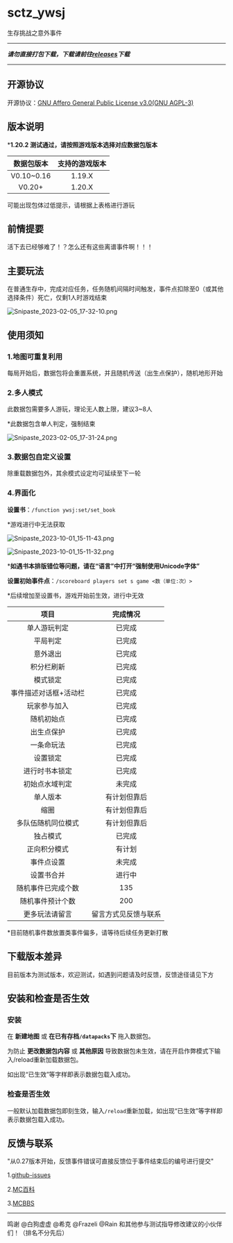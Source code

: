# sctz_ywsj

 生存挑战之意外事件

--------------------

***请勿直接打包下载，下载请前往[releases](https://github.com/friends-xiaohuli/sctz_ywsj/releases)下载***

--------------------

## 开源协议

开源协议：[GNU Affero General Public License v3.0(GNU AGPL-3)](https://www.gnu.org/licenses/agpl-3.0.txt)


## 版本说明

***1.20.2 测试通过，请按照游戏版本选择对应数据包版本**

|  数据包版本   |  支持的游戏版本  |
|  :----: |:----:|
| V0.10~0.16  | 1.19.X |
| V0.20+  | 1.20.X |

可能出现包体过低提示，请根据上表格进行游玩

## 前情提要

活下去已经够难了！？怎么还有这些离谱事件啊！！！

## 主要玩法

在普通生存中，完成对应任务，任务随机间隔时间触发，事件点扣除至0（或其他选择条件）死亡，仅剩1人时游戏结束

![Snipaste_2023-02-05_17-32-10.png](https://s2.loli.net/2023/02/05/kNYKaoeymbsAG8O.png)


## 使用须知

### 1.地图可重复利用

每局开始后，数据包将会重置系统，并且随机传送（出生点保护），随机地形开始

### 2.多人模式

此数据包需要多人游玩，理论无人数上限，建议3~8人

*此数据包含单人判定，强制结束

![Snipaste_2023-02-05_17-31-24.png](https://s2.loli.net/2023/02/05/lAuomg4W16PVJHG.png)

### 3.数据包自定义设置

除重载数据包外，其余模式设定均可延续至下一轮

### 4.界面化


**设置书**：`/function ywsj:set/set_book`

*游戏进行中无法获取

![Snipaste_2023-10-01_15-11-43.png](https://s2.loli.net/2023/10/01/5KjOSHMJ2i3uvxP.png)

![Snipaste_2023-10-01_15-11-32.png](https://s2.loli.net/2023/10/01/UFwzGiLq7hQrogm.png)

***如遇书本排版错位等问题，请在“语言”中打开“强制使用Unicode字体”**

**设置初始事件点**：`/scoreboard players set s game <数（单位:次）>`

*后续增加至设置书，游戏开始前生效，进行中无效



|  项目   |  完成情况  |
|  :----: |:----:|
| 单人游玩判定  | 已完成 |
| 平局判定  | 已完成 |
| 意外退出  | 已完成 |
| 积分栏刷新  | 已完成 |
| 模式锁定  | 已完成 |
| 事件描述对话框+活动栏  | 已完成 |
| 玩家参与加入  | 已完成 |
| 随机初始点  | 已完成 |
| 出生点保护  | 已完成 |
| 一条命玩法  | 已完成 |
| 设置锁定  | 已完成 |
| 进行时书本锁定  | 已完成 |
| 初始点水域判定  | 未完成 |
| 单人版本  | 有计划但靠后 |
| 缩圈  | 有计划但靠后 |
| 多队伍随机同位模式  | 有计划但靠后 |
| 独占模式  | 已完成 |
| 正向积分模式 | 有计划 |
| 事件点设置  | 未完成 |
| 设置书合并  | 进行中 |
| 随机事件已完成个数  | 135 |
| 随机事件预计个数  | 200 |
| 更多玩法请留言 | 留言方式见反馈与联系 |


*目前随机事件数放置类事件偏多，请等待后续任务更新打散



## 下载版本差异

目前版本为测试版本，欢迎测试，如遇到问题请及时反馈，反馈途径请见下方

## 安装和检查是否生效

### 安装

在 **新建地图** 或 **在已有存档`/datapacks`下** 拖入数据包。

为防止 **更改数据包内容** 或 **其他原因** 导致数据包未生效，请在开启作弊模式下输入/reload重新加载数据包。

如出现“已生效”等字样即表示数据包载入成功。

### 检查是否生效

一般默认加载数据包即刻生效，输入`/reload`重新加载，如出现“已生效”等字样即表示数据包载入成功。


## 反馈与联系

"从0.27版本开始，反馈事件错误可直接反馈位于事件结束后的编号进行提交"

1.[github-issues](https://github.com/friends-xiaohuli/sctz_ywsj/issues)

2.[MC百科](https://www.mcmod.cn/class/9254.html)

3.[MCBBS](https://www.mcbbs.net/thread-1449276-1-1.html)

--------------------

鸣谢 @白狗虚虚 @希克 @Frazeli @Rain 和其他参与测试指导修改建议的小伙伴们！（排名不分先后）
